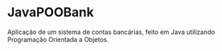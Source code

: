 # JavaPOOBank
Aplicação de um sistema de contas bancárias, feito em Java utilizando Programação Orientada a Objetos.

